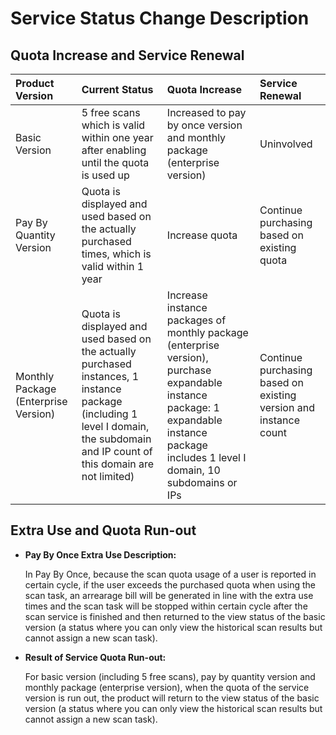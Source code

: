# Service Status Change Description

## Quota Increase and Service Renewal

| Product Version           | Current Status                                                     | Quota Increase                                                     | Service Renewal                       |
| :----------------- | :----------------------------------------------------------- | :----------------------------------------------------------- | :----------------------------- |
| Basic Version             | 5 free scans which is valid within one year after enabling until the quota is used up        | Increased to pay by once version and monthly package (enterprise version)                         | Uninvolved                         |
| Pay By Quantity Version         | Quota is displayed and used based on the actually purchased times, which is valid within 1 year                  | Increase quota                                                 | Continue purchasing based on existing quota       |
| Monthly Package (Enterprise Version) | Quota is displayed and used based on the actually purchased instances, 1 instance package (including 1 level I domain, the subdomain and IP count of this domain are not limited) | Increase instance packages of monthly package (enterprise version), purchase expandable instance package: 1 expandable instance package includes 1 level I domain, 10 subdomains or IPs | Continue purchasing based on existing version and instance count |

## Extra Use and Quota Run-out

- **Pay By Once Extra Use Description:**

  In Pay By Once, because the scan quota usage of a user is reported in certain cycle, if the user exceeds the purchased quota when using the scan task, an arrearage bill will be generated in line with the extra use times and the scan task will be stopped within certain cycle after the scan service is finished and then returned to the view status of the basic version (a status where you can only view the historical scan results but cannot assign a new scan task).

- **Result of Service Quota Run-out:**

  For basic version (including 5 free scans), pay by quantity version and monthly package (enterprise version), when the quota of the service version is run out, the product will return to the view status of the basic version (a status where you can only view the historical scan results but cannot assign a new scan task).